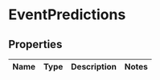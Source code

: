# EventPredictions

## Properties
Name | Type | Description | Notes
------------ | ------------- | ------------- | -------------
